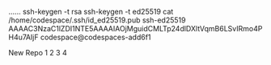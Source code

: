 

......
ssh-keygen -t rsa
ssh-keygen -t ed25519 
cat /home/codespace/.ssh/id_ed25519.pub
ssh-ed25519 AAAAC3NzaC1lZDI1NTE5AAAAIAOjMguidCMLTp24dlDXltVqmB6LSvIRmo4PH4u7AIjF codespace@codespaces-add6f1

New Repo 1 2 3 4
